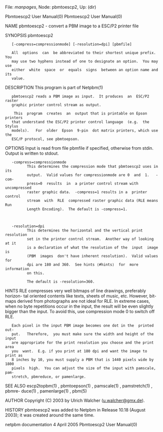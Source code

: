 File: *manpages*,  Node: pbmtoescp2,  Up: (dir)

Pbmtoescp2 User Manual(0)                            Pbmtoescp2 User Manual(0)



NAME
       pbmtoescp2 - convert a PBM image to a ESC/P2 printer file


SYNOPSIS
       pbmtoescp2

       [-compress=compressionmode] [-resolution=dpi] [pbmfile]

       All  options  can  be abbreviated to their shortest unique prefix.  You
       may use two hyphens instead of one to designate an option.  You may use
       either  white  space  or  equals  signs  between an option name and its
       value.


DESCRIPTION
       This program is part of Netpbm(1)

       pbmtoescp2 reads a PBM image as input.  It produces  an  ESC/P2  raster
       graphic printer control stream as output.

        This  program  creates  an  output that is printable on Epson printers
       that understand the ESC/P2 printer control language  (e.g.  the  Stylus
       models).   For  older  Epson  9-pin  dot matrix printers, which use the
       ESC/P protocol, see pbmtoepson.


OPTIONS
       Input is read from file pbmfile if  specified,  otherwise  from  stdin.
       Output is written to stdout.




       -compress=compressionmode
              This determines the compression mode that pbmtoescp2 uses in its
              output.  Valid values for compressionmode are 0  and  1.   -com-
              press=0  results  in  a printer control stream with uncompressed
              raster graphic data.  -compress=1 results in a  printer  control
              stream  with  RLE  compressed raster graphic data (RLE means Run
              Length Encoding).  The default is -compress=1.



       -resolution=dpi
              This determines the horizontal and the vertical print resolution
              set in the printer control stream.  Another way of looking at it
              is a declaration of what the resolution of the  input  image  is
              (PBM  images  don't have inherent resolution).  Valid values for
              dpi are 180 and 360.  See hints ⟨#hints⟩  for  more  information
              on this.

              The default is -resolution=360.







HINTS
       RLE  compresses very well bitmaps of line drawings, preferably horizon-
       tal oriented contents like texts, sheets of music, etc.  However,  bit-
       maps derived from photographs are not ideal for RLE.  In extreme cases,
       when no byte repetitions occur in the input, the result  will  be  even
       slightly  bigger than the input.  To avoid this, use compression mode 0
       to switch off RLE.

       Each pixel in the input PBM image becomes one dot in the  printed  out-
       put.   Therefore,  you must make sure the width and height of the input
       are appropriate for the print resolution you choose and the print  area
       you  want.  E.g. if you print at 180 dpi and want the image to print as
       8 inches by 10, you must supply a PBM that is 1440 pixels wide by  1800
       pixels  high.  You can adjust the size of the input with pamscale, pam-
       stretch, pbmreduce, or pamenlarge.



SEE ALSO
       escp2topbm(1) , pbmtoepson(1) , pamscale(1) ,  pamstretch(1)  ,  pbmre-
       duce(1) , pamenlarge(1) , pbm(5)



AUTHOR
       Copyright (C) 2003 by Ulrich Walcher (u.walcher@gmx.de).


HISTORY
       pbmtoescp2  was  added to Netpbm in Release 10.18 (August 2003); it was
       created around the same time.



netpbm documentation             4 April 2005        Pbmtoescp2 User Manual(0)
